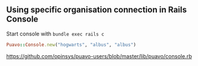 ## Using specific organisation connection in Rails Console

Start console with `bundle exec rails c`

```ruby
Puavo::Console.new("hogwarts", "albus", "albus")
```

https://github.com/opinsys/puavo-users/blob/master/lib/puavo/console.rb
